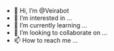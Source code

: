 - 👋 Hi, I’m @Veirabot
- 👀 I’m interested in ...
- 🌱 I’m currently learning ...
- 💞️ I’m looking to collaborate on ...
- 📫 How to reach me ...

<!---
Veirabot/Veirabot is a ✨ special ✨ repository because its `README.md` (this file) appears on your GitHub profile.
You can click the Preview link to take a look at your changes.
--->
